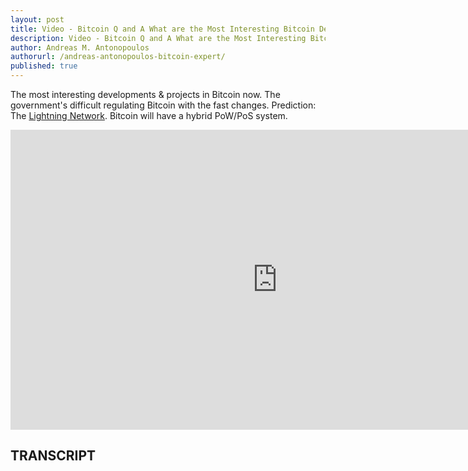 ```yaml
---
layout: post
title: Video - Bitcoin Q and A What are the Most Interesting Bitcoin Developments
description: Video - Bitcoin Q and A What are the Most Interesting Bitcoin Developments
author: Andreas M. Antonopoulos
authorurl: /andreas-antonopoulos-bitcoin-expert/
published: true
---
```


<p>The most interesting developments & projects in Bitcoin now. The government's difficult regulating Bitcoin with the fast changes. Prediction: The <a href="/uasf-guide/">Lightning Network</a>. Bitcoin will have a hybrid PoW/PoS system.</p>

<center><iframe width="854" height="480" src="https://www.youtube.com/embed/KK3isShvgVc?list=PLPQwGV1aLnTsHvzevl9BAUlfsfwFfU7aP" frameborder="0" allowfullscreen></iframe></center>

<h2>TRANSCRIPT</h2>
